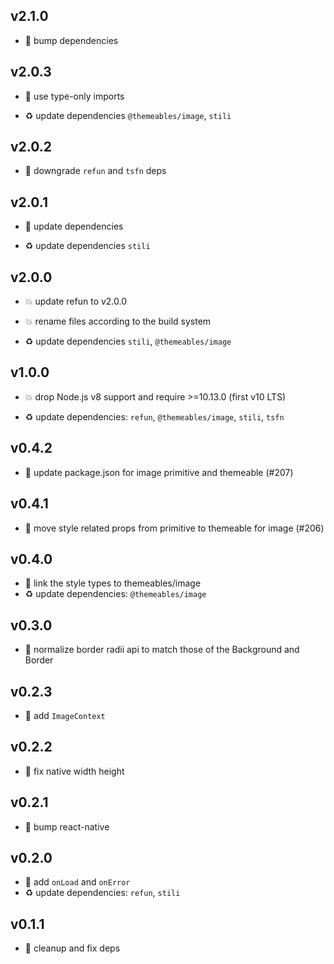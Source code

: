 ## v2.1.0

* 🌱 bump dependencies

## v2.0.3

* 🐞 use type-only imports

* ♻️ update dependencies `@themeables/image`, `stili`

## v2.0.2

* 🐞 downgrade `refun` and `tsfn` deps

## v2.0.1

* 🐞 update dependencies

* ♻️ update dependencies `stili`

## v2.0.0

* 💥 update refun to v2.0.0

* 💥 rename files according to the build system

* ♻️ update dependencies `stili`, `@themeables/image`

## v1.0.0

* 💥 drop Node.js v8 support and require >=10.13.0 (first v10 LTS)

* ♻️ update dependencies: `refun`, `@themeables/image`, `stili`, `tsfn`

## v0.4.2

* 🐞 update package.json for image primitive and themeable (#207)

## v0.4.1

* 🐞 move style related props from primitive to themeable for image (#206)

## v0.4.0

* 🌱 link the style types to themeables/image
* ♻️ update dependencies: `@themeables/image`

## v0.3.0

* 🌱 normalize border radii api to match those of the Background and Border

## v0.2.3

* 🐞 add `ImageContext`

## v0.2.2

* 🐞 fix native width height

## v0.2.1

* 🐞 bump react-native

## v0.2.0

* 🐞 add `onLoad` and `onError`
* ♻️ update dependencies: `refun`, `stili`

## v0.1.1

* 🐞 cleanup and fix deps
